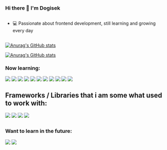 ### Hi there 👋 I'm Dogisek

##

-  💻 Passionate about frontend development, still learning and growing every day
##

[![Anurag's GitHub stats](https://github-readme-stats.vercel.app/api?username=DogiDev&show_icons=true&theme=dark)](https://github.com/anuraghazra/github-readme-stats)


    
[![Anurag's GitHub stats](https://github-readme-stats.vercel.app/api/top-langs/?username=DogiDev&layout=compact&langs_count=40&theme=dark)](https://github.com/anuraghazra/github-readme-stats)
    

    
### Now learning:

<div>
     <img src="https://img.shields.io/badge/Lua-2C2D72?style=for-the-badge&logo=lua&logoColor=white" />
     <img src="https://img.shields.io/badge/HTML5-E34F26?style=for-the-badge&logo=html5&logoColor=white" />
     <img src="https://img.shields.io/badge/CSS3-1572B6?style=for-the-badge&logo=css3&logoColor=white" />
     <img src="https://img.shields.io/badge/JavaScript-F7DF1E?style=for-the-badge&logo=javascript&logoColor=black" />
     <img src="https://img.shields.io/badge/Prisma-2D3748?logo=prisma&logoColor=white"/>
     <img src="https://img.shields.io/badge/MySQL-00000F?style=for-the-badge&logo=mysql&logoColor=white" />
     <img src="https://img.shields.io/badge/MariaDB-003545?logo=mariadb&logoColor=white" />
     <img src="https://img.shields.io/badge/MongoDB-%234ea94b.svg?logo=mongodb&logoColor=white" />
     <img src="https://img.shields.io/badge/Postgres-%23316192.svg?logo=postgresql&logoColor=white" />
     <img src="https://img.shields.io/badge/Typescript-3178C6?style=for-the-badge&logo=typescript&logoColor=white"/>
     <img src="https://img.shields.io/badge/Python-14354C?style=for-the-badge&logo=python&logoColor=white" />
</div>
    
##

## Frameworks / Libraries that i am some what used to work with:

<div>
    <img src="https://img.shields.io/badge/Next.js-black?logo=next.js&logoColor=white" />
    <img src="https://img.shields.io/badge/React-%2320232a.svg?logo=react&logoColor=%2361DAFB" />
    <img src="https://img.shields.io/badge/shadcn%2Fui-000?logo=shadcnui&logoColor=fff" />
    <img src="https://img.shields.io/badge/Tailwind%20CSS-%2338B2AC.svg?logo=tailwind-css&logoColor=white" />
</div>

##
    
### Want to learn in the future:
    
<div>
     <img src="https://img.shields.io/badge/Java-ED8B00?style=for-the-badge&logo=java&logoColor=white" />
     <img src="https://img.shields.io/badge/PHP-777BB4?style=for-the-badge&logo=php&logoColor=white" />
</div>
